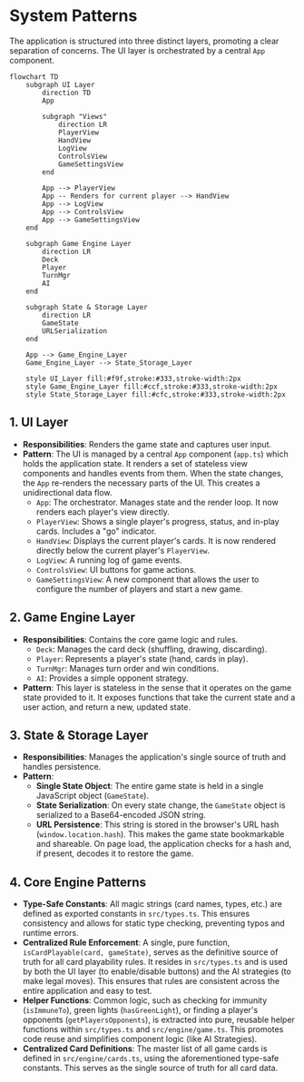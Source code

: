 # System Patterns

The application is structured into three distinct layers, promoting a clear separation of concerns. The UI layer is orchestrated by a central `App` component.

```mermaid
flowchart TD
    subgraph UI Layer
        direction TD
        App

        subgraph "Views"
            direction LR
            PlayerView
            HandView
            LogView
            ControlsView
            GameSettingsView
        end

        App --> PlayerView
        App -- Renders for current player --> HandView
        App --> LogView
        App --> ControlsView
        App --> GameSettingsView
    end

    subgraph Game Engine Layer
        direction LR
        Deck
        Player
        TurnMgr
        AI
    end

    subgraph State & Storage Layer
        direction LR
        GameState
        URLSerialization
    end

    App --> Game_Engine_Layer
    Game_Engine_Layer --> State_Storage_Layer

    style UI_Layer fill:#f9f,stroke:#333,stroke-width:2px
    style Game_Engine_Layer fill:#ccf,stroke:#333,stroke-width:2px
    style State_Storage_Layer fill:#cfc,stroke:#333,stroke-width:2px
```

## 1. UI Layer

*   **Responsibilities**: Renders the game state and captures user input.
*   **Pattern**: The UI is managed by a central `App` component (`app.ts`) which holds the application state. It renders a set of stateless view components and handles events from them. When the state changes, the `App` re-renders the necessary parts of the UI. This creates a unidirectional data flow.
    *   `App`: The orchestrator. Manages state and the render loop. It now renders each player's view directly.
    *   `PlayerView`: Shows a single player's progress, status, and in-play cards. Includes a "go" indicator.
    *   `HandView`: Displays the current player's cards. It is now rendered directly below the current player's `PlayerView`.
    *   `LogView`: A running log of game events.
    *   `ControlsView`: UI buttons for game actions.
    *   `GameSettingsView`: A new component that allows the user to configure the number of players and start a new game.

## 2. Game Engine Layer

*   **Responsibilities**: Contains the core game logic and rules.
    *   `Deck`: Manages the card deck (shuffling, drawing, discarding).
    *   `Player`: Represents a player's state (hand, cards in play).
    *   `TurnMgr`: Manages turn order and win conditions.
    *   `AI`: Provides a simple opponent strategy.
*   **Pattern**: This layer is stateless in the sense that it operates on the game state provided to it. It exposes functions that take the current state and a user action, and return a new, updated state.

## 3. State & Storage Layer

*   **Responsibilities**: Manages the application's single source of truth and handles persistence.
*   **Pattern**:
    *   **Single State Object**: The entire game state is held in a single JavaScript object (`GameState`).
    *   **State Serialization**: On every state change, the `GameState` object is serialized to a Base64-encoded JSON string.
    *   **URL Persistence**: This string is stored in the browser's URL hash (`window.location.hash`). This makes the game state bookmarkable and shareable. On page load, the application checks for a hash and, if present, decodes it to restore the game.

## 4. Core Engine Patterns

*   **Type-Safe Constants**: All magic strings (card names, types, etc.) are defined as exported constants in `src/types.ts`. This ensures consistency and allows for static type checking, preventing typos and runtime errors.
*   **Centralized Rule Enforcement**: A single, pure function, `isCardPlayable(card, gameState)`, serves as the definitive source of truth for all card playability rules. It resides in `src/types.ts` and is used by both the UI layer (to enable/disable buttons) and the AI strategies (to make legal moves). This ensures that rules are consistent across the entire application and easy to test.
*   **Helper Functions**: Common logic, such as checking for immunity (`isImmuneTo`), green lights (`hasGreenLight`), or finding a player's opponents (`getPlayersOpponents`), is extracted into pure, reusable helper functions within `src/types.ts` and `src/engine/game.ts`. This promotes code reuse and simplifies component logic (like AI Strategies).
*   **Centralized Card Definitions**: The master list of all game cards is defined in `src/engine/cards.ts`, using the aforementioned type-safe constants. This serves as the single source of truth for all card data. 